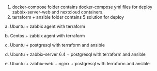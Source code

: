 1. docker-compose folder contains docker-compose yml files for deploy zabbix-server-web and nextcloud containers.
2. terraform + ansible folder contains 5 solution for deploy 
  
  a. Ubuntu + zabbix agent with terraform
  
  b. Centos + zabbix agent with terraform
  
  c. Ubuntu + postgresql with terraform and ansible
  
  d. Ubuntu + zabbix-server 6.4 + postgresql with terraform and ansible
  
  e. Ubuntu + zabbix-web + nginx + postgresql with terraform and ansible
